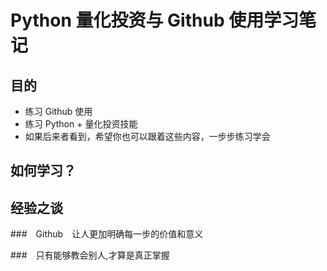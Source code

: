 # Python 量化投资与 Github 使用学习笔记

## 目的

+ 练习 Github 使用
+ 练习 Python + 量化投资技能
+ 如果后来者看到，希望你也可以跟着这些内容，一步步练习学会

## 如何学习？


## 经验之谈

###　Github　让人更加明确每一步的价值和意义

###　只有能够教会别人,才算是真正掌握
